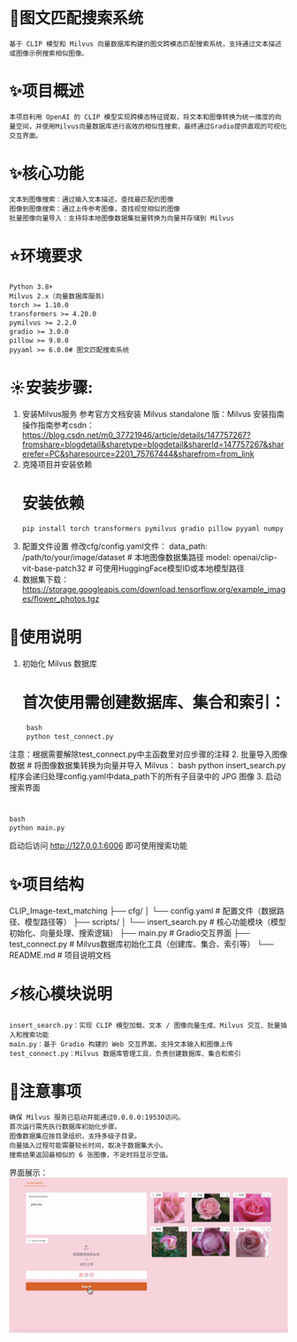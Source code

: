 # 🚀图文匹配搜索系统
    基于 CLIP 模型和 Milvus 向量数据库构建的图文跨模态匹配搜索系统，支持通过文本描述或图像示例搜索相似图像。
# ✨项目概述
    本项目利用 OpenAI 的 CLIP 模型实现跨模态特征提取，将文本和图像转换为统一维度的向量空间，并使用Milvus向量数据库进行高效的相似性搜索，最终通过Gradio提供直观的可视化交互界面。
# ✨核心功能
    文本到图像搜索：通过输入文本描述，查找最匹配的图像
    图像到图像搜索：通过上传参考图像，查找视觉相似的图像
    批量图像向量导入：支持将本地图像数据集批量转换为向量并存储到 Milvus
# ⭐️环境要求
    Python 3.8+
    Milvus 2.x（向量数据库服务）
    torch >= 1.10.0
    transformers >= 4.20.0
    pymilvus >= 2.2.0
    gradio >= 3.0.0
    pillow >= 9.0.0
    pyyaml >= 6.0.0# 图文匹配搜索系统
# ☀️安装步骤:
1. 安装Milvus服务
    参考官方文档安装 Milvus standalone 版：Milvus 安装指南
    操作指南参考csdn：https://blog.csdn.net/m0_37721946/article/details/147757267?fromshare=blogdetail&sharetype=blogdetail&sharerId=147757267&sharerefer=PC&sharesource=2201_75767444&sharefrom=from_link
2. 克隆项目并安装依赖
    # 安装依赖
       pip install torch transformers pymilvus gradio pillow pyyaml numpy
3. 配置文件设置
修改cfg/config.yaml文件：
    data_path: /path/to/your/image/dataset  # 本地图像数据集路径
    model: openai/clip-vit-base-patch32  # 可使用HuggingFace模型ID或本地模型路径
4. 数据集下载：https://storage.googleapis.com/download.tensorflow.org/example_images/flower_photos.tgz

# 🌟使用说明
1. 初始化 Milvus 数据库
    # 首次使用需创建数据库、集合和索引：
        bash
        python test_connect.py
注意：根据需要解除test_connect.py中主函数里对应步骤的注释
2. 批量导入图像数据
    # 将图像数据集转换为向量并导入 Milvus：
        bash
        python insert_search.py
程序会递归处理config.yaml中data_path下的所有子目录中的 JPG 图像
3. 启动搜索界面
# 
    bash
    python main.py
启动后访问 http://127.0.0.1:6006 即可使用搜索功能

# ✨项目结构
CLIP_Image-text_matching
├── cfg/
│   └── config.yaml         # 配置文件（数据路径、模型路径等）
├── scripts/
│   └── insert_search.py    # 核心功能模块（模型初始化、向量处理、搜索逻辑）
├── main.py                 # Gradio交互界面
├── test_connect.py         # Milvus数据库初始化工具（创建库、集合、索引等）
└── README.md               # 项目说明文档
# ⚡️核心模块说明
    insert_search.py：实现 CLIP 模型加载、文本 / 图像向量生成、Milvus 交互、批量插入和搜索功能
    main.py：基于 Gradio 构建的 Web 交互界面，支持文本输入和图像上传
    test_connect.py：Milvus 数据库管理工具，负责创建数据库、集合和索引

# 💫注意事项
    确保 Milvus 服务已启动并能通过0.0.0.0:19530访问。
    首次运行需先执行数据库初始化步骤。
    图像数据集应按目录组织，支持多级子目录。
    向量插入过程可能需要较长时间，取决于数据集大小。
    搜索结果返回最相似的 6 张图像，不足时将显示空值。

界面展示：
![项目截图](https://github.com/tanyajing1/AIGC-study/blob/78c6f2b80af36a58f4f1e15fcb4467dea9f5b45f/%E6%88%AA%E5%B1%8F2025-08-06%2017.11.47.png)







   
